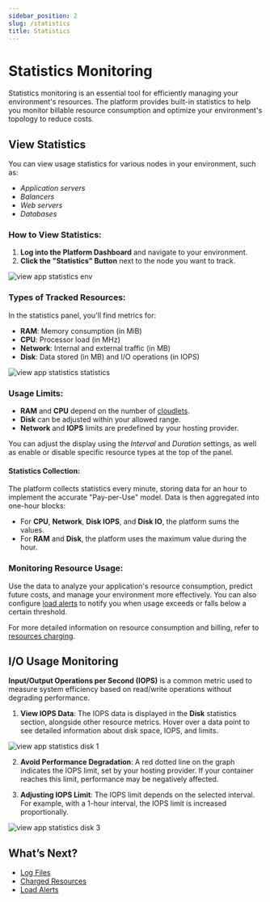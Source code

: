 ```yaml
---
sidebar_position: 2
slug: /statistics
title: Statistics
---
```

# Statistics Monitoring

Statistics monitoring is an essential tool for efficiently managing your environment's resources. The platform provides built-in statistics to help you monitor billable resource consumption and optimize your environment's topology to reduce costs.

## View Statistics

You can view usage statistics for various nodes in your environment, such as:
- _Application servers_
- _Balancers_
- _Web servers_
- _Databases_

### How to View Statistics:
1. **Log into the Platform Dashboard** and navigate to your environment.
2. **Click the "Statistics" Button** next to the node you want to track.

![view app statistics env](#)

### Types of Tracked Resources:
In the statistics panel, you'll find metrics for:
- **RAM**: Memory consumption (in MiB)
- **CPU**: Processor load (in MHz)
- **Network**: Internal and external traffic (in MB)
- **Disk**: Data stored (in MB) and I/O operations (in IOPS)

![view app statistics statistics](#)

### Usage Limits:
- **RAM** and **CPU** depend on the number of [cloudlets](https://docs.dewacloud.com/docs/cloudlet/).
- **Disk** can be adjusted within your allowed range.
- **Network** and **IOPS** limits are predefined by your hosting provider.

You can adjust the display using the _Interval_ and _Duration_ settings, as well as enable or disable specific resource types at the top of the panel.

#### Statistics Collection:
The platform collects statistics every minute, storing data for an hour to implement the accurate "Pay-per-Use" model. Data is then aggregated into one-hour blocks:
- For **CPU**, **Network**, **Disk IOPS**, and **Disk IO**, the platform sums the values.
- For **RAM** and **Disk**, the platform uses the maximum value during the hour.

### Monitoring Resource Usage:
Use the data to analyze your application's resource consumption, predict future costs, and manage your environment more effectively. You can also configure [load alerts](https://www.virtuozzo.com/application-platform-docs/load-alerts/) to notify you when usage exceeds or falls below a certain threshold.

For more detailed information on resource consumption and billing, refer to [resources charging](https://docs.dewacloud.com/docs/resource-consumption/).

## I/O Usage Monitoring

**Input/Output Operations per Second (IOPS)** is a common metric used to measure system efficiency based on read/write operations without degrading performance.

1. **View IOPS Data**:
   The IOPS data is displayed in the **Disk** statistics section, alongside other resource metrics. Hover over a data point to see detailed information about disk space, IOPS, and limits.

![view app statistics disk 1](#)

2. **Avoid Performance Degradation**:
   A red dotted line on the graph indicates the IOPS limit, set by your hosting provider. If your container reaches this limit, performance may be negatively affected.

3. **Adjusting IOPS Limit**:
   The IOPS limit depends on the selected interval. For example, with a 1-hour interval, the IOPS limit is increased proportionally.

![view app statistics disk 3](#)

## What’s Next?

- [Log Files](https://docs.dewacloud.com/docs/view-log-files/)
- [Charged Resources](https://docs.dewacloud.com/docs/resource-consumption/)
- [Load Alerts](https://docs.dewacloud.com/docs/load-alerts/)